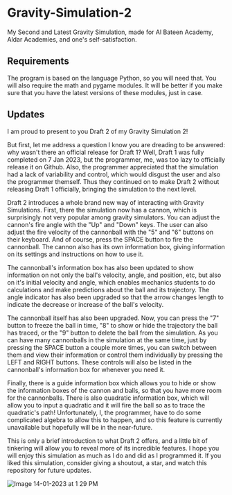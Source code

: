 # Gravity-Simulation-2
My Second and Latest Gravity Simulation, made for Al Bateen Academy, Aldar Academies, and one's self-satisfaction.

## Requirements
The program is based on the language Python, so you will need that. You will also require the math and pygame modules. It will be better if you make sure that you have the latest versions of these modules, just in case.

## Updates
I am proud to present to you Draft 2 of my Gravity Simulation 2!

But first, let me address a question I know you are dreading to be answered: why wasn't there an official release for Draft 1? Well, Draft 1 was fully completed on 7 Jan 2023, but the programmer, me, was too lazy to officially release it on Github. Also, the programmer appreciated that the simulation had a lack of variability and control, which would disgust the user and also the programmer themself. Thus they continued on to make Draft 2 without releasing Draft 1 officially, bringing the simulation to the next level.

Draft 2 introduces a whole brand new way of interacting with Gravity Simulations. First, there the simulation now has a cannon, which is surprisingly not very popular among gravity simulators. You can adjust the cannon's fire angle with the "Up" and "Down" keys. The user can also adjust the fire velocity of the cannonball with the "5" and "6" buttons on their keyboard. And of course, press the SPACE button to fire the cannonball. The cannon also has its own information box, giving information on its settings and instructions on how to use it.

The cannonball's information box has also been updated to show information on not only the ball's velocity, angle, and position, etc, but also on it's initial velocity and angle, which enables mechanics students to do calculations and make predictions about the ball and its trajectory. The angle indicator has also been upgraded so that the arrow changes length to indicate the decrease or increase of the ball's velocity.

The cannonball itself has also been upgraded. Now, you can press the "7" button to freeze the ball in time, "8" to show or hide the trajectory the ball has traced, or the "9" button to delete the ball from the simulation. As you can have many cannonballs in the simulation at the same time, just by pressing the SPACE button a couple more times, you can switch between them and view their information or control them individually by pressing the LEFT and RIGHT buttons. These controls will also be listed in the cannonball's information box for whenever you need it.

Finally, there is a guide information box which allows you to hide or show the information boxes of the cannon and balls, so that you have more room for the cannonballs. There is also quadratic information box, which will allow you to input a quadratic and it will fire the ball so as to trace the quadratic's path! Unfortunately, I, the programmer, have to do some complicated algebra to allow this to happen, and so this feature is currently unavailable but hopefully will be in the near-future.

This is only a brief introduction to what Draft 2 offers, and a little bit of tinkering will allow you to reveal more of its incredible features. I hope you will enjoy this simulation as much as I do and did as I programmed it. If you liked this simulation, consider giving a shoutout, a star, and watch this repository for future updates.

![Image 14-01-2023 at 1 29 PM](https://user-images.githubusercontent.com/104675837/212465428-7109e42b-e405-4688-a041-ec31f046d7cc.jpeg)
